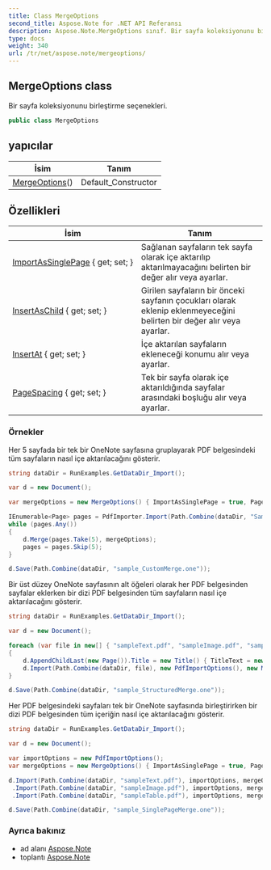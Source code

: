 ```yaml
---
title: Class MergeOptions
second_title: Aspose.Note for .NET API Referansı
description: Aspose.Note.MergeOptions sınıf. Bir sayfa koleksiyonunu birleştirme seçenekleri.
type: docs
weight: 340
url: /tr/net/aspose.note/mergeoptions/
---
```

## MergeOptions class

Bir sayfa koleksiyonunu birleştirme seçenekleri.

```csharp
public class MergeOptions
```

## yapıcılar

| İsim | Tanım |
| --- | --- |
| [MergeOptions](mergeoptions/)() | Default_Constructor |

## Özellikleri

| İsim | Tanım |
| --- | --- |
| [ImportAsSinglePage](../../aspose.note/mergeoptions/importassinglepage/) { get; set; } | Sağlanan sayfaların tek sayfa olarak içe aktarılıp aktarılmayacağını belirten bir değer alır veya ayarlar. |
| [InsertAsChild](../../aspose.note/mergeoptions/insertaschild/) { get; set; } | Girilen sayfaların bir önceki sayfanın çocukları olarak eklenip eklenmeyeceğini belirten bir değer alır veya ayarlar. |
| [InsertAt](../../aspose.note/mergeoptions/insertat/) { get; set; } | İçe aktarılan sayfaların ekleneceği konumu alır veya ayarlar. |
| [PageSpacing](../../aspose.note/mergeoptions/pagespacing/) { get; set; } | Tek bir sayfa olarak içe aktarıldığında sayfalar arasındaki boşluğu alır veya ayarlar. |

### Örnekler

Her 5 sayfada bir tek bir OneNote sayfasına gruplayarak PDF belgesindeki tüm sayfaların nasıl içe aktarılacağını gösterir.

```csharp
string dataDir = RunExamples.GetDataDir_Import();

var d = new Document();

var mergeOptions = new MergeOptions() { ImportAsSinglePage = true, PageSpacing = 100 };

IEnumerable<Page> pages = PdfImporter.Import(Path.Combine(dataDir, "SampleGrouping.pdf"));
while (pages.Any())
{
    d.Merge(pages.Take(5), mergeOptions);
    pages = pages.Skip(5);
}

d.Save(Path.Combine(dataDir, "sample_CustomMerge.one"));
```

Bir üst düzey OneNote sayfasının alt öğeleri olarak her PDF belgesinden sayfalar eklerken bir dizi PDF belgesinden tüm sayfaların nasıl içe aktarılacağını gösterir.

```csharp
string dataDir = RunExamples.GetDataDir_Import();

var d = new Document();

foreach (var file in new[] { "sampleText.pdf", "sampleImage.pdf", "sampleTable.pdf" })
{
    d.AppendChildLast(new Page()).Title = new Title() { TitleText = new RichText() { ParagraphStyle = ParagraphStyle.Default }.Append(file) };
    d.Import(Path.Combine(dataDir, file), new PdfImportOptions(), new MergeOptions() { InsertAt = int.MaxValue, InsertAsChild = true });
}

d.Save(Path.Combine(dataDir, "sample_StructuredMerge.one"));
```

Her PDF belgesindeki sayfaları tek bir OneNote sayfasında birleştirirken bir dizi PDF belgesinden tüm içeriğin nasıl içe aktarılacağını gösterir.

```csharp
string dataDir = RunExamples.GetDataDir_Import();

var d = new Document();

var importOptions = new PdfImportOptions();
var mergeOptions = new MergeOptions() { ImportAsSinglePage = true, PageSpacing = 100 };

d.Import(Path.Combine(dataDir, "sampleText.pdf"), importOptions, mergeOptions)
 .Import(Path.Combine(dataDir, "sampleImage.pdf"), importOptions, mergeOptions)
 .Import(Path.Combine(dataDir, "sampleTable.pdf"), importOptions, mergeOptions);

d.Save(Path.Combine(dataDir, "sample_SinglePageMerge.one"));
```

### Ayrıca bakınız

* ad alanı [Aspose.Note](../../aspose.note/)
* toplantı [Aspose.Note](../../)


